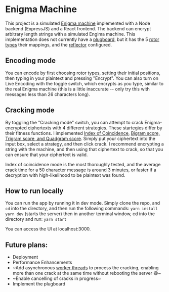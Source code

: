 # Enigma Machine

This project is a simulated [Enigma machine](https://en.wikipedia.org/wiki/Enigma_machine) implemented with a Node backend (ExpressJS) and a React frontend. The backend can encrypt arbitrary length strings with a simulated Engima machine. This implementation does not currently have a [plugboard](https://en.wikipedia.org/wiki/Enigma_machine#Plugboard), but it has the 5 [rotor types](https://en.wikipedia.org/wiki/Enigma_rotor_details) their mappings, and the [reflector](https://en.wikipedia.org/wiki/Enigma_machine#Reflector) configured.

## Encoding mode
You can encode by first choosing rotor types, setting their initial positions, then typing in your plaintext and pressing "Encrypt". You can also turn on Live Encoding with the toggle switch, which encrypts as you type, similar to the real Enigma machine (this is a little inaccurate -- only try this with messages less than 26 characters long). 

## Cracking mode
By toggling the "Cracking mode" switch, you can attempt to crack Enigma-encrypted ciphertexts with 4 different strategies. These startegies differ by their fitness functions. I implemented [Index of Coincidence](https://en.wikipedia.org/wiki/Index_of_coincidence), [Bigram score, Trigram score, and Quadgram score](http://practicalcryptography.com/cryptanalysis/text-characterisation/monogram-bigram-and-trigram-frequency-counts/). Simply put your ciphertext into the input box, select a strategy, and then click crack. I recommend encrypting a string with the machine, and then using that ciphertext to crack, so that you can ensure that your ciphertext is valid. 

Index of coincidence mode is the most thoroughly tested, and the average crack time for a 50 character message is around 3 minutes, or faster if a decryption with high-likelihood to be plaintext was found.

## How to run locally
You can run the app by running it in dev mode.
Simply clone the repo, and `cd` into the directory, and then run the following commands:
`yarn install`
`yarn dev` (starts the server)
then in another terminal window, cd into the directory and run:
`yarn start`

You can access the UI at localhost:3000.

## Future plans:
* Deployment
* Performance Enhancements
* ~Add asynchronous [worker threads](https://nodejs.org/api/worker_threads.html) to process the cracking, enabling more than one crack at the same time without rebooting the server 😅~
* ~Enable cancelling of cracks in progress~
* Implement the plugboard

